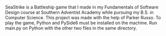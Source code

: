 SeaStrike is a Battleship game that I made in my Fundamentals of Software Design course at Southern Adventist Academy while pursuing my B.S. in Computer Science. 
This project was made with the help of Parker Russo.
To play the game, Python and PySide6 must be installed on the machine. Run main.py on Python with the other two files in the same directory.
